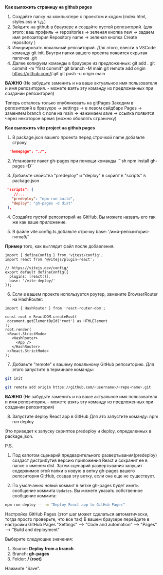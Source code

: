 **Как выложить страницу на github pages**

1. Создайте папку на компьютере с проектом и кодом (index.html, styles.css и т.д.)
2. Зайдите на github в браузере и создайте пустой репозиторий. (для этого: ваш профиль -> repositories -> зеленая кнопка new -> задаем имя репозитория Repository name -> зеленая кнопка Create repository )
3. Инициировать локальный репозиторий. Для этого, ввести в VSCode команду git init. Внутри папки вашего проекта появится скрытая папочка .git
4. Далее копируем команды в браузере из предложенных:
git add .
git commit -m "first commit"
git branch -M main
git remote add origin https://github.com/<username>/<repo-name>.git
git push -u origin main

**ВАЖНО** (Не забудьте заменить <username> и <repo-name> на ваше актуальное имя пользователя и имя репозитория. - можете взять эту команду из предложенных при создании репозитория)

Теперь осталось только опубликовать на gitPages Заходим в репозиторий в бразуере -> settings -> в левом сайдбаре Pages -> заменяем branch с none на main -> нажимаем save -> ссылка появится через некоторое время (можно обовлять страничку)

**Как выложить vite project на github pages**

1. В package.json вашего проекта перед строчкой name добавьте строку
``` json
  "homepage": "./", 
```

2. Установите пакет gh-pages при помощи команды ```sh npm install gh-pages -D``

3. Добавьте свойства "predeploy" и "deploy" в скрипт в "scripts" в package.json
``` json
 "scripts": {
    //...
   "predeploy": "npm run build",
   "deploy": "gh-pages -d dist"
 },
```

4. Создайте пустой репозиторий на GitHub. Вы можете назвать его так же как ваше приложение.

5. В файле vite.config.ts добавьте строчку base: '/имя-репозитория-гитхаб/'

**Пример** того, как выглядит файл после добавления.

```tsx
import { defineConfig } from 'vitest/config';
import react from '@vitejs/plugin-react';

// https://vitejs.dev/config/
export default defineConfig({
  plugins: [react()],
  base: '/vite-deploy/'
});
```

6. Если в вашем проекте используется роутер, замените BrowserRouter на HashRouter:

```tsx
import { HashRouter } from 'react-router-dom';

const root = ReactDOM.createRoot(
 document.getElementById('root') as HTMLElement
);
root.render(
 <React.StrictMode>
   <HashRouter>
     <App />
   </HashRouter>
 </React.StrictMode>
);
```

7. Добавьте "remote" к вашему локальному GitHub репозиторию. Для этого запустите в терминале команды:

```bash
git init

git remote add origin https://github.com/<username>/<repo-name>.git 
```

**ВАЖНО** (Не забудьте заменить <username> и <repo-name> на ваше актуальное имя пользователя и имя репозитория. - можете взять эту команду из предложенных при создании репозитория)

8. Запустите deploy React app в GitHub Для это запустите команду: npm run deploy

Это приведет к запуску скриптов predeploy и deploy, определенных в package.json.


P.S. 
1. Под капотом сценарий предварительного развертывания(predeploy) создаст дистрибутив версию приложения React и сохранит ее в папке с именем dist. Затем сценарий развертывания запушит содержимое этой папки в новую в ветку gh-pages вашего репозитория GitHub, создав эту ветку, если она еще не существует.

2. По умолчанию новый коммит в ветке gh-pages будет иметь сообщение коммита `Updates`. Вы можете указать собственное сообщение коммита: 

```bash
npm run deploy -- -m "Deploy React app to GitHub Pages"
```

Настройка GitHub Pages (этот шаг может сделаться автоматически, тогда просто проверьте, что все так) В вашем браузере перейдите в настройки GitHub Pages "Settings" --> "Code and automation" --> "Pages" --> "Build and deployment"

Выберите следующие значения:

1. Source: **Deploy from a branch**
2. Branch: **gh-pages**
3. Folder: **/ (root)**

Нажмите "Save".